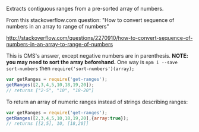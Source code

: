 Extracts contiguous ranges from a pre-sorted array of numbers.

From this stackoverflow.com question: 
"How to convert sequence of numbers in an array to range of numbers"

http://stackoverflow.com/questions/2270910/how-to-convert-sequence-of-numbers-in-an-array-to-range-of-numbers

This is CMS's answer, except negative numbers are in parenthesis.
**NOTE: you may need to sort the array beforehand.**  One way is `npm i --save sort-numbers` then 
`require('sort-numbers')(array);`

```javascript
var getRanges = require('get-ranges');
getRanges([2,3,4,5,10,18,19,20]);
// returns ["2-5", "10", "18-20"]
```

To return an array of numeric ranges instead of strings describing ranges:

```javascript
var getRanges = require('get-ranges');
getRanges([2,3,4,5,10,18,19,20],{array:true});
// returns [[2,5], 10, [18,20]]
```
